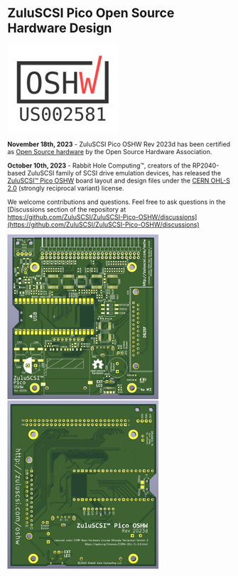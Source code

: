# ZuluSCSI Pico Open Source Hardware Design

<img src="certification-mark-US002581-stacked.png" style="max-width: 100%; height: 200px;">

**November 18th, 2023** - ZuluSCSI Pico OSHW Rev 2023d has been certified as <a href="https://certification.oshwa.org/us002581.html">Open Source hardware</a> by the Open Source Hardware Association.

**October 10th, 2023** - Rabbit Hole Computing™, creators of the RP2040-based ZuluSCSI family of SCSI drive emulation devices, has released the [ZuluSCSI™ Pico OSHW](https://github.com/ZuluSCSI/ZuluSCSI-Pico-OSHW) board layout and design files under the [CERN OHL-S 2.0](https://spdx.org/licenses/CERN-OHL-S-2.0.html) (strongly reciprocal variant) license.

We welcome contributions and questions. Feel free to ask questions in the [Discussions section of the repository at https://github.com/ZuluSCSI/ZuluSCSI-Pico-OSHW/discussions](https://github.com/ZuluSCSI/ZuluSCSI-Pico-OSHW/discussions) 

<img src="/assets/img/ZuluSCSI-Pico-OSHW-Rev2023c-render-top.png" alt="ZuluSCSI V1.0 OSHW PCB" width="340"> <img src="/assets/img/ZuluSCSI-Pico-OSHW-Rev2023c-render-bottom.png" alt="ZuluSCSI V1.0 OSHW PCB" width="340">


